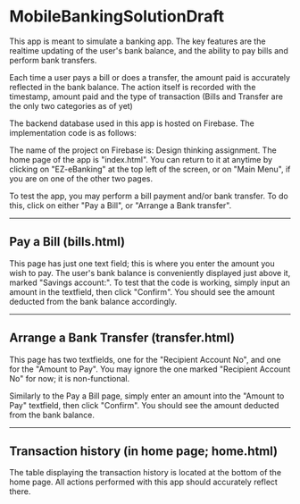 # MobileBankingSolutionDraft

This app is meant to simulate a banking app. The key features are the realtime updating of the user's bank balance,
and the ability to pay bills and perform bank transfers.

Each time a user pays a bill or does a transfer, the amount paid is accurately reflected in the bank balance. The
action itself is recorded with the timestamp, amount paid and the type of transaction (Bills and Transfer are the
only two categories as of yet)

The backend database used in this app is hosted on Firebase. The implementation code is as follows:

<script src="https://www.gstatic.com/firebasejs/5.7.2/firebase.js"></script>
<script>
  // Initialize Firebase
  var config = {
    apiKey: "AIzaSyAfFE2Kr7u_vyq_oSSrb_9gdwJ_xiFXpLE",
    authDomain: "design-thinking-assignment.firebaseapp.com",
    databaseURL: "https://design-thinking-assignment.firebaseio.com",
    projectId: "design-thinking-assignment",
    storageBucket: "design-thinking-assignment.appspot.com",
    messagingSenderId: "758596598031"
  };
  firebase.initializeApp(config);
</script>

The name of the project on Firebase is: Design thinking assignment. The home page of the app is "index.html". You 
can return to it at anytime by clicking on "EZ-eBanking" at the top left of the screen, or on "Main Menu", if you 
are on one of the other two pages.

To test the app, you may perform a bill payment and/or bank transfer. To do this, click on either "Pay a Bill", or
"Arrange a Bank transfer".

----------------------------------------------------------
Pay a Bill (bills.html)
----------------------------------------------------------

This page has just one text field; this is where you enter the amount you wish to pay. The user's bank balance is
conveniently displayed just above it, marked "Savings account:". To test that the code is working, simply input an
amount in the textfield, then click "Confirm". You should see the amount deducted from the bank balance accordingly.


----------------------------------------------------------
Arrange a Bank Transfer (transfer.html)
----------------------------------------------------------

This page has two textfields, one for the "Recipient Account No", and one for the "Amount to Pay". You may ignore
the one marked "Recipient Account No" for now; it is non-functional.

Similarly to the Pay a Bill page, simply enter an amount into the "Amount to Pay" textfield, then click "Confirm".
You should see the amount deducted from the bank balance.



----------------------------------------------------------
Transaction history (in home page; home.html)
----------------------------------------------------------

The table displaying the transaction history is located at the bottom of the home page. All actions performed with
this app should accurately reflect there.

